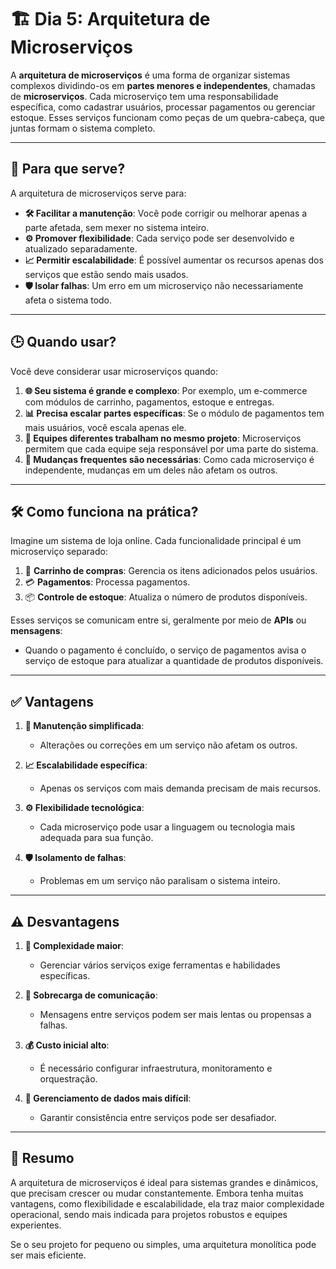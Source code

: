 # 🏗️ Dia 5: Arquitetura de Microserviços

A **arquitetura de microserviços** é uma forma de organizar sistemas complexos dividindo-os em **partes menores e independentes**, chamadas de **microserviços**. Cada microserviço tem uma responsabilidade específica, como cadastrar usuários, processar pagamentos ou gerenciar estoque. Esses serviços funcionam como peças de um quebra-cabeça, que juntas formam o sistema completo.

---

## 🎯 Para que serve?

A arquitetura de microserviços serve para:
- **🛠️ Facilitar a manutenção**: Você pode corrigir ou melhorar apenas a parte afetada, sem mexer no sistema inteiro.
- **⚙️ Promover flexibilidade**: Cada serviço pode ser desenvolvido e atualizado separadamente.
- **📈 Permitir escalabilidade**: É possível aumentar os recursos apenas dos serviços que estão sendo mais usados.
- **🛡️ Isolar falhas**: Um erro em um microserviço não necessariamente afeta o sistema todo.

---

## 🕒 Quando usar?

Você deve considerar usar microserviços quando:
1. **🌐 Seu sistema é grande e complexo**: Por exemplo, um e-commerce com módulos de carrinho, pagamentos, estoque e entregas.
2. **📊 Precisa escalar partes específicas**: Se o módulo de pagamentos tem mais usuários, você escala apenas ele.
3. **👥 Equipes diferentes trabalham no mesmo projeto**: Microserviços permitem que cada equipe seja responsável por uma parte do sistema.
4. **🔄 Mudanças frequentes são necessárias**: Como cada microserviço é independente, mudanças em um deles não afetam os outros.

---

## 🛠️ Como funciona na prática?

Imagine um sistema de loja online. Cada funcionalidade principal é um microserviço separado:
1. 🛒 **Carrinho de compras**: Gerencia os itens adicionados pelos usuários.
2. 💳 **Pagamentos**: Processa pagamentos.
3. 📦 **Controle de estoque**: Atualiza o número de produtos disponíveis.

Esses serviços se comunicam entre si, geralmente por meio de **APIs** ou **mensagens**:
- Quando o pagamento é concluído, o serviço de pagamentos avisa o serviço de estoque para atualizar a quantidade de produtos disponíveis.

---

## ✅ Vantagens

1. **🔧 Manutenção simplificada**:
   - Alterações ou correções em um serviço não afetam os outros.

2. **📈 Escalabilidade específica**:
   - Apenas os serviços com mais demanda precisam de mais recursos.

3. **⚙️ Flexibilidade tecnológica**:
   - Cada microserviço pode usar a linguagem ou tecnologia mais adequada para sua função.

4. **🛡️ Isolamento de falhas**:
   - Problemas em um serviço não paralisam o sistema inteiro.

---

## ⚠️ Desvantagens

1. **🧩 Complexidade maior**:
   - Gerenciar vários serviços exige ferramentas e habilidades específicas.

2. **📡 Sobrecarga de comunicação**:
   - Mensagens entre serviços podem ser mais lentas ou propensas a falhas.

3. **💰 Custo inicial alto**:
   - É necessário configurar infraestrutura, monitoramento e orquestração.

4. **📂 Gerenciamento de dados mais difícil**:
   - Garantir consistência entre serviços pode ser desafiador.

---

## 📌 Resumo

A arquitetura de microserviços é ideal para sistemas grandes e dinâmicos, que precisam crescer ou mudar constantemente. Embora tenha muitas vantagens, como flexibilidade e escalabilidade, ela traz maior complexidade operacional, sendo mais indicada para projetos robustos e equipes experientes.

Se o seu projeto for pequeno ou simples, uma arquitetura monolítica pode ser mais eficiente.
